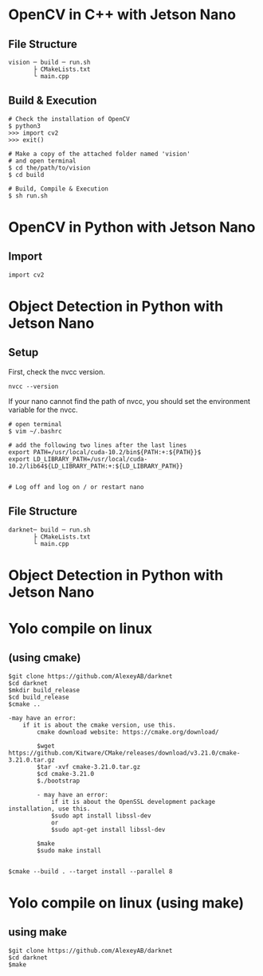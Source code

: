# OpenCV in C++ with Jetson Nano
## File Structure
```
vision ─ build ─ run.sh
       ├ CMakeLists.txt
       └ main.cpp
```

## Build & Execution
```
# Check the installation of OpenCV
$ python3
>>> import cv2
>>> exit()

# Make a copy of the attached folder named 'vision'
# and open terminal
$ cd the/path/to/vision
$ cd build

# Build, Compile & Execution 
$ sh run.sh
```



# OpenCV in Python with Jetson Nano
## Import
```
import cv2
```


# Object Detection in Python with Jetson Nano

## Setup

First, check the nvcc version.
```shell
nvcc --version
```

If your nano cannot find the path of nvcc, you should set the environment variable for the nvcc.
```shell
# open terminal
$ vim ~/.bashrc

# add the following two lines after the last lines
export PATH=/usr/local/cuda-10.2/bin${PATH:+:${PATH}}$ 
export LD_LIBRARY_PATH=/usr/local/cuda-10.2/lib64${LD_LIBRARY_PATH:+:${LD_LIBRARY_PATH}}


# Log off and log on / or restart nano
```

## File Structure
```
darknet─ build ─ run.sh
       ├ CMakeLists.txt
       └ main.cpp

```

# Object Detection in Python with Jetson Nano

# Yolo compile on linux 

## (using cmake)
```
$git clone https://github.com/AlexeyAB/darknet
$cd darknet
$mkdir build_release
$cd build_release
$cmake ..

-may have an error:
    if it is about the cmake version, use this.
        cmake download website: https://cmake.org/download/

        $wget https://github.com/Kitware/CMake/releases/download/v3.21.0/cmake-3.21.0.tar.gz
        $tar -xvf cmake-3.21.0.tar.gz
        $cd cmake-3.21.0
        $./bootstrap
   
        - may have an error:
            if it is about the OpenSSL development package installation, use this.
            $sudo apt install libssl-dev
            or
            $sudo apt-get install libssl-dev
        
        $make
        $sudo make install 
        

$cmake --build . --target install --parallel 8

```
# Yolo compile on linux (using make)

## using make
```
$git clone https://github.com/AlexeyAB/darknet
$cd darknet
$make
